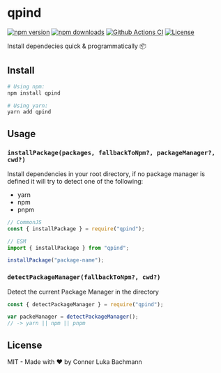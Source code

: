 # qpind

[![npm version][npm-version-src]][npm-version-href]
[![npm downloads][npm-downloads-src]][npm-downloads-href]
[![Github Actions CI][github-actions-ci-src]][github-actions-ci-href]
[![License][license-src]][license-href]

Install dependecies quick & programmatically 📦

## Install


```sh
# Using npm:
npm install qpind

# Using yarn:
yarn add qpind
```


## Usage

### `installPackage(packages, fallbackToNpm?, packageManager?, cwd?)`

Install dependencies in your root directory, if no package manager is defined it will try to detect one of the following:
- yarn
- npm
- pnpm

```js
// CommonJS
const { installPackage } = require("qpind");

// ESM
import { installPackage } from "qpind";

installPackage("package-name");
```

### `detectPackageManager(fallbackToNpm?, cwd?)`

Detect the current Package Manager in the directory

```js
const { detectPackageManager } = require("qpind");

var packeManager = detectPackageManager();
// -> yarn || npm || pnpm
```

## License

MIT - Made with ❤️ by Conner Luka Bachmann

<!-- Badges -->

[npm-version-src]: https://img.shields.io/npm/v/qpind/latest.svg
[npm-version-href]: https://npmjs.com/package/qpind
[npm-downloads-src]: https://img.shields.io/npm/dt/qpind.svg
[npm-downloads-href]: https://npmjs.com/package/qpind
[github-actions-ci-src]: https://github.com/intevel/qpind/actions/workflows/ci.yml/badge.svg
[github-actions-ci-href]: https://github.com/intevel/qpind/actions?query=workflow%3Aci
[license-src]: https://img.shields.io/npm/l/qpind.svg
[license-href]: https://npmjs.com/package/qpind
